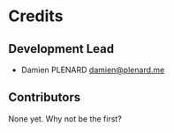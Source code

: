 # Credits

## Development Lead

- Damien PLENARD <damien@plenard.me>

## Contributors

None yet. Why not be the first?
